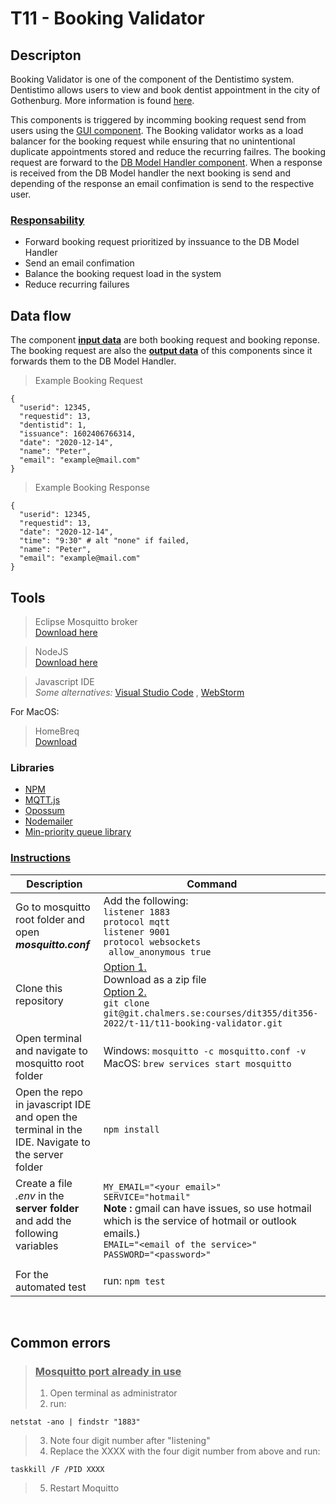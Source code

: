 # **T11 - Booking Validator**

## **Descripton**
Booking Validator is one of the component of the Dentistimo system. Dentistimo allows users to view and book dentist appointment in the city of Gothenburg. More information is found [here](https://git.chalmers.se/courses/dit355/dit356-2022/t-11/t11-project).

This components is triggered by incomming booking request send from users using the [GUI component](). The Booking validator works as a load balancer for the booking request while ensuring that no unintentional duplicate appointments stored and reduce the recurring failres. The booking request are forward to the [DB Model Handler component](https://git.chalmers.se/courses/dit355/dit356-2022/t-11/t11-database-model-handler). When a response is received from the DB Model handler the next booking is send and depending of the response an email confimation is send to the respective user.

### **<ins>Responsability</ins>**

- Forward booking request prioritized by inssuance to the DB Model Handler
- Send an email confimation
- Balance the booking request load in the system
- Reduce recurring failures 

## **Data flow**

The component **<ins>input data</ins>** are both booking request and booking reponse. The booking request are also the **<ins>output data</ins>** of this components since it forwards them to the DB Model Handler.

>Example Booking Request
```
{
  "userid": 12345,
  "requestid": 13,
  "dentistid": 1,
  "issuance": 1602406766314,
  "date": "2020-12-14",
  "name": "Peter",
  "email": "example@mail.com"
}
```

>Example Booking Response
```
{
  "userid": 12345,
  "requestid": 13,
  "date": "2020-12-14",
  "time": "9:30" # alt "none" if failed,
  "name": "Peter",
  "email": "example@mail.com"
}
```

## **Tools**

>  Eclipse Mosquitto broker <br>[Download here](https://mosquitto.org/download/)

>NodeJS <br>[Download here](https://nodejs.org/en/download/)

>Javascript IDE<br> *Some alternatives:* [Visual Studio Code](https://visualstudio.microsoft.com/downloads/) , [WebStorm](https://www.jetbrains.com/webstorm/download/)


For MacOS:
> HomeBreq<br> [Download](https://brew.sh/index_sv)

### Libraries
* [ NPM ](https://www.npmjs.com/)
* [ MQTT.js ](https://www.npmjs.com/package/mqtt)
* [ Opossum ](https://nodeshift.dev/opossum/)
* [ Nodemailer ](https://nodemailer.com/about/)
* [ Min-priority queue library](https://www.npmjs.com/package/@datastructures-js/priority-queue)


### **<ins>Instructions</ins>**

| Description | Command |
|-------|---|
| Go to mosquitto root folder and open ***mosquitto.conf***| Add the following:<br> `listener 1883 `<br>  `protocol mqtt `<br> `listener 9001 `<br> `protocol websockets  `<br> ` allow_anonymous true`|
| Clone this repository | <ins>Option 1.</ins><br> Download as a zip file<br> <ins>Option 2.</ins><br>`git clone git@git.chalmers.se:courses/dit355/dit356-2022/t-11/t11-booking-validator.git`|
| Open terminal and navigate to mosquitto root folder | Windows: `mosquitto -c mosquitto.conf -v `<br> MacOS: `brew services start mosquitto` |
|Open the repo in javascript IDE and open the terminal in the IDE. Navigate to the server folder | `npm install` |
|Create a file *.env* in the **server folder** and add the following variables<br><br> |`MY_EMAIL="<your email>"` <br>`SERVICE="hotmail" `<br> **Note :** gmail can have issues, so use hotmail which is the service of hotmail or outlook emails.)<br>`EMAIL="<email of the service>"`<br>`PASSWORD="<password>"`|
|For the automated test| run: `npm test`|
<br>

## **Common errors**
> ### <ins> Mosquitto port already in use</ins>
>1. Open terminal as administrator
>2. run:
```
netstat -ano | findstr "1883"
```
>3. Note four digit number after "listening"
>4. Replace the XXXX with the four digit number from above and run:
```
taskkill /F /PID XXXX
``` 
>5. Restart Moquitto
